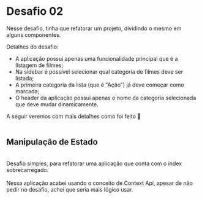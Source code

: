 
# Desafio 02

Nesse desafio, tinha que refatorar um projeto, dividindo o mesmo em alguns componentes. 

Detalhes do desafio:

- A aplicação possui apenas uma funcionalidade principal que é a listagem de filmes;
- Na sidebar é possível selecionar qual categoria de filmes deve ser listada;
- A primeira categoria da lista (que é "Ação") já deve começar como marcada;
- O header da aplicação possui apenas o nome da categoria selecionada que deve mudar dinamicamente.

A seguir veremos com mais detalhes como foi feito 🚀
<br>
<br>


## Manipulação de Estado 
<br>
Desafio simples, para refatorar uma aplicação que conta com o index sobrecarregado. 
<br> <br>
Nessa aplicação acabei usando o conceito de Context Api, apesar de não pedir no desafio, achei que seria mais lógico usar.
<br> <br>
